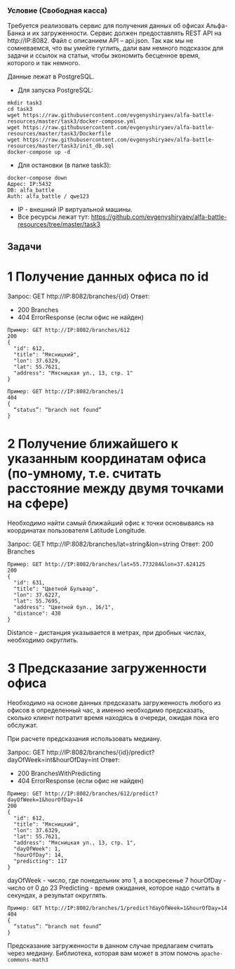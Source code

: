 ### Условие (Свободная касса)
Требуется реализовать сервис для получения данных об офисах Альфа-Банка и их загруженности.
Сервис должен предоставлять REST API на http://IP:8082.
Файл с описанием API – api.json.
Так как мы не сомневаемся, что вы умейте гуглить, дали вам немного подсказок для задачи и ссылок на статьи, чтобы экономить бесценное время, которого и так немного.

Данные лежат в PostgreSQL.

- Для запуска PostgreSQL:
```
mkdir task3
cd task3
wget https://raw.githubusercontent.com/evgenyshiryaev/alfa-battle-resources/master/task3/docker-compose.yml
wget https://raw.githubusercontent.com/evgenyshiryaev/alfa-battle-resources/master/task3/Dockerfile
wget https://raw.githubusercontent.com/evgenyshiryaev/alfa-battle-resources/master/task3/init_db.sql
docker-compose up -d
```
- Для остановки (в папке task3):
```
docker-compose down
Адрес: IP:5432
DB: alfa_battle
Auth: alfa_battle / qwe123
```
* IP - внешний IP виртуальной машины.
* Все ресурсы лежат тут: https://github.com/evgenyshiryaev/alfa-battle-resources/tree/master/task3

## Задачи
# 1 Получение данных офиса по id

Запрос: GET http://IP:8082/branches/{id}
Ответ:
- 200 Branches
- 404 ErrorResponse (если офис не найден)

```
Пример: GET http://IP:8082/branches/612
200
{
  "id": 612,
  "title": "Мясницкий",
  "lon": 37.6329,
  "lat": 55.7621,
  "address": "Мясницкая ул., 13, стр. 1"
}
```
```
Пример: GET http://IP:8082/branches/1
404
{
  “status”: “branch not found”
}
```

# 2 Получение ближайшего к указанным координатам офиса (по-умному, т.е. считать расстояние между двумя точками на сфере)

Необходимо найти самый ближайший офис к точки основываясь на координатах пользователя Latitude Longitude.

Запрос: GET http://IP:8082/branches/lat=string&lon=string
Ответ: 200 Branches

```
Пример: GET http://IP:8082/branches/lat=55.773284&lon=37.624125
200
{
  "id": 631,
  "title": "Цветной Бульвар",
  "lon": 37.6227,
  "lat": 55.7695,
  "address": "Цветной бул., 16/1",
  "distance": 430
}
```

Distance - дистанция указывается в метрах, при дробных числах, необходимо округлить.

# 3 Предсказание загруженности офиса
Необходимо на основе данных предсказать загруженность любого из офисов в определенный час, а именно необходимо предсказать, сколько клиент потратит время находясь в очереди, ожидая пока его обслужат.

При расчете предсказания использовать медиану.

Запрос: GET http://IP:8082/branches/{id}/predict?dayOfWeek=int&hourOfDay=int
Ответ:
- 200 BranchesWithPredicting
- 404 ErrorResponse (если офис не найден)

```
Пример: GET http://IP:8082/branches/612/predict?dayOfWeek=1&hourOfDay=14
200
{
  "id": 612,
  "title": "Мясницкий",
  "lon": 37.6329,
  "lat": 55.7621,
  "address": "Мясницкая ул., 13, стр. 1",
  "dayOfWeek": 1,
  "hourOfDay": 14,
  "predicting": 117
}
```
dayOfWeek - число, где понедельник это 1, а воскресенье 7
hourOfDay - число от 0 до 23
Predicting - время ожидания, которое надо считать в секундах, а результат округлять.

```
Пример: GET http://IP:8082/branches/1/predict?dayOfWeek=1&hourOfDay=14
404
{
  “status”: “branch not found”
}
```
Предсказание загруженности в данном случае предлагаем считать через медиану.
Библиотека, которая вам может в этом помочь ```apache-commons-math3```

